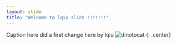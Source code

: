 ```yaml
---
layout: slide
title: "Welcome to lqiu slide !!!!!!!"
---
```


Caption here
did a first change here by lqiu
![dinotocat](https://octodex.github.com/images/dinotocat.png)
{: .center}

